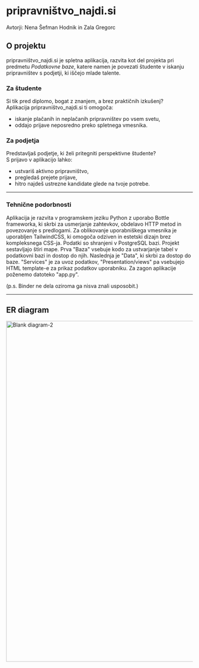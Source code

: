 # pripravništvo_najdi.si

Avtorji: Nena Šefman Hodnik in Zala Gregorc

## O projektu

pripravništvo_najdi.si je spletna aplikacija, razvita kot del projekta pri predmetu *Podatkovne baze*, katere namen je povezati študente v iskanju pripravništev s podjetji, ki iščejo mlade talente.

### Za študente

Si tik pred diplomo, bogat z znanjem, a brez praktičnih izkušenj?  
Aplikacija pripravništvo_najdi.si ti omogoča:

- iskanje plačanih in neplačanih pripravništev po vsem svetu,
- oddajo prijave neposredno preko spletnega vmesnika.

### Za podjetja

Predstavljaš podjetje, ki želi pritegniti perspektivne študente?  
S prijavo v aplikacijo lahko:

- ustvariš aktivno pripravništvo,
- pregledaš prejete prijave,
- hitro najdeš ustrezne kandidate glede na tvoje potrebe.

---
### Tehnične podorbnosti 

Aplikacija je razvita v programskem jeziku Python z uporabo Bottle frameworka, ki skrbi za usmerjanje zahtevkov, obdelavo HTTP metod in povezovanje s predlogami. Za oblikovanje uporabniškega vmesnika je uporabljen TailwindCSS, ki omogoča odziven in estetski dizajn brez kompleksnega CSS-ja. Podatki so shranjeni v PostgreSQL bazi. Projekt sestavljajo štiri mape. Prva "Baza" vsebuje kodo za ustvarjanje tabel v podatkovni bazi in dostop do njih. Naslednja je "Data", ki skrbi za dostop do baze. "Services" je za uvoz podatkov,  "Presentation/views" pa vsebujejo HTML template-e za prikaz podatkov uporabniku.
Za zagon aplikacije poženemo datoteko "app.py".

(p.s. Binder ne dela oziroma ga nisva znali usposobit.)

---

## ER diagram
<img width="2409" height="920" alt="Blank diagram-2" src="https://github.com/user-attachments/assets/1d0dbc52-7ec1-493f-8303-eaad710771f8" />

